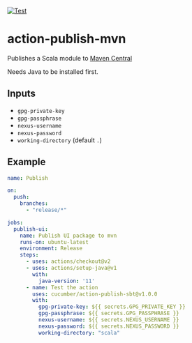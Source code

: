 [![Test](https://github.com/cucumber/action-publish-sbt/actions/workflows/test.yml/badge.svg)](https://github.com/cucumber/action-publish-sbt/actions/workflows/test.yml)

# action-publish-mvn

Publishes a Scala module to [Maven Central](https://search.maven.org/)

Needs Java to be installed first.

## Inputs

* `gpg-private-key`
* `gpg-passphrase`
* `nexus-username`
* `nexus-password`
* `working-directory` (default `.`)

## Example

```yaml
name: Publish

on:
  push:
    branches:
      - "release/*"

jobs:
  publish-ui:
    name: Publish UI package to mvn
    runs-on: ubuntu-latest
    environment: Release
    steps:
      - uses: actions/checkout@v2
      - uses: actions/setup-java@v1
        with:
          java-version: '11'
      - name: Test the action
        uses: cucumber/action-publish-sbt@v1.0.0
        with:
          gpg-private-key: ${{ secrets.GPG_PRIVATE_KEY }}
          gpg-passphrase: ${{ secrets.GPG_PASSPHRASE }}
          nexus-username: ${{ secrets.NEXUS_USERNAME }}
          nexus-password: ${{ secrets.NEXUS_PASSWORD }}
          working-directory: "scala"
